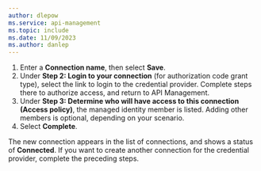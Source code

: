 ```yaml
---
author: dlepow
ms.service: api-management
ms.topic: include
ms.date: 11/09/2023
ms.author: danlep
---
```



1. Enter a **Connection name**, then select **Save**. 
1. Under **Step 2: Login to your connection** (for authorization code grant type), select the link to login to the credential provider. Complete steps there to authorize access, and return to API Management. 
1. Under **Step 3: Determine who will have access to this connection (Access policy)**, the managed identity member is listed. Adding other members is optional, depending on your scenario.
1. Select **Complete**.


The new connection appears in the list of connections, and shows a status of **Connected**. If you want to create another connection for the credential provider, complete the preceding steps.


